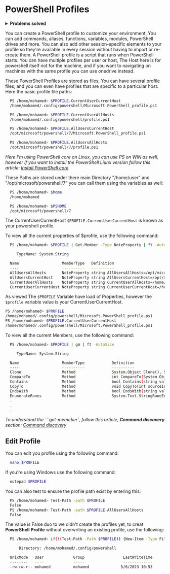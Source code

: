 # PowerShell Profiles

<details>
<summary><b>Problems solved</b></summary>

- **Senario 01:** You are usnig PowerShell to create bunch of AD users from excel sheet, Using script like the below:

  ```bash
    # This script for clearification only, and not tested! 
    ​import-csv -path c:\temp\users.csv | foreach {

    $givenName = $_.name.split()[0] 
    $surname = $_.name.split()[1]
    new-aduser -name $_.name -enabled $true –givenName $givenName –surname $surname -accountpassword (convertto-securestring $_.password -asplaintext -force) -changepasswordatlogon $true -samaccountname $_.samaccountname –userprincipalname ($_.samaccountname+”@ad.contoso.com”) -city $_.city -department $_.department
    }

  ```
  
  Each time you'll go and open-up your script and edit the ```import-csv``` path to refer to the new excel sheet you want to woke on. These steps are a little overwhelming. Instead you can define this script as a function in powershell profile and parameterize the ```import-csv``` path, So each time to create bunch of users just open the PowerSell terminal and type the name of function and send the new path of your excel sheet as an option!!

- **Senario 02:** You have multiple scripts in your environment, and you have some variables and functinos that you're using continuously in each script, So you're defining in each script the same variables and functions, etc. in short period you'll find out that your script become more complix; To make the script simple in as posible you can define all those variables and function in PowerShell profile and just recall it in your script.

</details>

<p>
You can create a PowerShell profile to customize your environment, You can add commands, aliases, functions, variables, modules, PowerShell drives and more. You can also add other session-specific elements to your profile so they're available in every session without having to import or re-create them. A PowerShell profile is a script that runs when PowerShell starts. You can have multiple profiles per user or host, The Host here is for powershell itself not for the machine, and if you want to navigating on machines with the same profile you can use onedrive instead.
</p>

  <p>
    These PowerShell Profiles are stored as files, You can have several profile files, and you can even have profiles that are specific to a particular host. Here the basic profile file paths:
  </p>

  ```bash  
    PS /home/mohamed> $PROFILE.CurrentUserCurrentHost
    /home/mohamed/.config/powershell/Microsoft.PowerShell_profile.ps1
  ```
  

  
  ```bash  
    PS /home/mohamed> $PROFILE.CurrentUserAllHosts   
    /home/mohamed/.config/powershell/profile.ps1
  ```
  

  
  ```bash  
    PS /home/mohamed> $PROFILE.AllUsersCurrentHost                                  
    /opt/microsoft/powershell/7/Microsoft.PowerShell_profile.ps1
  ```
 

  
  ```bash  
    PS /home/mohamed> $PROFILE.AllUsersAllHosts   
    /opt/microsoft/powershell/7/profile.ps1
  ```
  

*Here I'm using PowerShell core on Linux, you can use PS on WIN as well, however if you want to install the PowerShell Liunx version follow this article: [Install PowerShell core](https://github.com/Mohamed-Eleraki/PowerShell_Articles/tree/main/PsFoldersize#install-powershell-core)*

These Paths are stored under there main Directory "/home/user" and "/opt/microsoft/powershell/7"  you can call them using the variables as well:

```bash
  PS /home/mohamed> $home                    
  /home/mohamed
```

```bash
  PS /home/mohamed> $PSHOME                     
  /opt/microsoft/powershell/7
```

The CurrentUserCurrentHost ```$PROFILE.CurrentUserCurrentHost``` is known as your powershell profile.

To view all the current properties of $profile, use the following command:
```bash
  PS /home/mohamed> $PROFILE | Get-Member -Type NoteProperty | ft -AutoSize

     TypeName: System.String

  Name                   MemberType   Definition
  ----                   ----------   ----------
  AllUsersAllHosts       NoteProperty string AllUsersAllHosts=/opt/microsoft/powershell/7/profile.ps1
  AllUsersCurrentHost    NoteProperty string AllUsersCurrentHost=/opt/microsoft/powershell/7/Microsoft.PowerShell_profile.ps1
  CurrentUserAllHosts    NoteProperty string CurrentUserAllHosts=/home/mohamed/.config/powershell/profile.ps1
  CurrentUserCurrentHost NoteProperty string CurrentUserCurrentHost=/home/mohamed/.config/powershell/Microsoft.PowerShell_profile.ps1
```
As viewed The ```$PROFILE``` Variable have load of Properties, however the ```$profile``` variable value is your CurrentUserCurrentHost.
```bash
PS /home/mohamed> $PROFILE      
/home/mohamed/.config/powershell/Microsoft.PowerShell_profile.ps1
PS /home/mohamed> $PROFILE.CurrentUserCurrentHost
/home/mohamed/.config/powershell/Microsoft.PowerShell_profile.ps1
```

To view all the current Members, use the following command:

```bash
  PS /home/mohamed> $PROFILE | gm | ft -AutoSize                           

     TypeName: System.String

  Name                   MemberType            Definition
  ----                   ----------            ----------
  Clone                  Method                System.Object Clone(), System.Object ICloneable.Clone()
  CompareTo              Method                int CompareTo(System.Object value), int CompareTo(string strB), int IComparable.CompareTo(Syste…
  Contains               Method                bool Contains(string value), bool Contains(string value, System.StringComparison comparisonType…
  CopyTo                 Method                void CopyTo(int sourceIndex, char[] destination, int destinationIndex, int count), void CopyTo(…
  EndsWith               Method                bool EndsWith(string value), bool EndsWith(string value, System.StringComparison comparisonType…
  EnumerateRunes         Method                System.Text.StringRuneEnumerator EnumerateRunes()
  .
  .
  .

```

*To understand the ```get-memeber`, follow this article, **Command discovery** section: [Command discovery](https://github.com/Mohamed-Eleraki/PowerShell_Articles/tree/main/PsFoldersize#psfoldersize-module-1)*


## Edit Profile

You can edit you profile using the following command:

```bash
  nano $PROFILE
```

If you're using Windows use the following command:

```bash
  notepad $PROFILE
```

You can also test to ensure the profile path exist by entering this:

```bash
  PS /home/mohamed> Test-Path -path $PROFILE
  False
  PS /home/mohamed> Test-Path -path $PROFILE.AllUsersAllHosts
  False
```
The value is False duo to we didn't create the profiles yet, to creat **PowerShell Profile** without overwriting an existing profile, use the following:

```bash
  PS /home/mohamed> if(!(Test-Path -Path $PROFILE)) {New-Item -Type File -path $PROFILE -Force}

      Directory: /home/mohamed/.config/powershell

  UnixMode   User             Group                 LastWriteTime           Size Name
  --------   ----             -----                 -------------           ---- ----
  -rw-rw-r-- mohamed          mohamed              5/6/2023 10:53              0 Microsoft.PowerShell_profile.ps1
```

